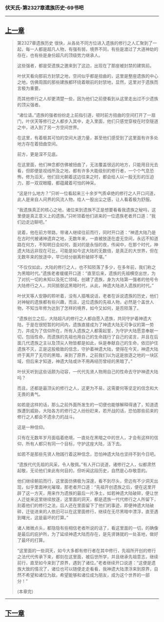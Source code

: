 ### 伏天氏-第2327章遗族历史-69书吧

--------
[上一章](./f708c60411a50137f97d219c188cd1e1.md)
--------


>
>
>
>第2327章遗族历史
>很快，从各处不同方位进入遗族的修行之人汇聚到了一起，每一人都是超凡人物，有强有弱，境界不同，有些是渡过了大道神劫的存在，也有些是身份超凡的顶级势力继承人。
>
>这些强者，都是受遗族之邀来到了这边，出现在了那座被封禁的建筑前。
>
>叶伏天看向那前方封禁之地，空间似乎都是扭曲的，这里是整座遗族的中心之地，仿佛周围的那些建族都环绕着眼前的封禁地，显然，这里对于遗族而言极为重要。
>
>而其他修行之人却更清楚一些，因为他们之前便看到从这里走出过不少遗族的顶尖强者。
>
>“诸位请。”遗族的强者纷纷走上前指引道，顿时前方扭曲的空间打开了一扇门，叶伏天等修行之人都步入其中，走入里面，他们只感觉穿梭在时空隧道之中，进入到了另一方空间世界。
>
>在这里，有着极其可怕的空间大道力量，甚至他们感受到了这里面有许多处地方存在着扭曲空间。
>
>前方，更是深不见底。
>
>在这里面，他们神念都仿佛被扭曲了，无法覆盖很远的地方，只能用目光去看，但即便是视线所及之地，都有许多大能级别的修行者，一个个气息恐怖，修为滔天，他们目光朝着这边往来之时，都会给人以一股无形的压迫力，那一双双眼瞳，都蕴藏着可怕的神采。
>
>“这是什么地方？”只听一位看起来三十余岁气质卓绝的修行之人开口问道，此人是来自人间界的风流人物，给人一股出尘之感，让人看着极为舒服。
>
>“我遗族真正的核心之地，诸位来到遗族不正是想要看看我遗族之秘吗，这里便是真正意义上的遗族。”只听领着他们进来的一位遗族老者开口道：“我们边走边聊吧。”
>
>说着，他在前方带路，带诸人继续往前而行，同时开口道：“神遗大陆乃是在古时代被诸神遗弃之地，无数年来，一直被放逐在虚无空间，永远不知道路在何方，不知明日会如何，面对的是永恒的夜，传闻中，在那个时代，神遗大陆远非现在可比，可能是如今这大陆的无数倍，是真正的大世界，但在无数年来的放逐中，早已经分崩离析破碎不堪。”
>
>“不仅仅如此，大陆的修行之人，也不知陨落了多少，在多年前，我们称之为黑暗时代。”遗族老者缓缓开口道：“直至后来，遗族的先祖横空出世，为了对抗一切的未知以及死亡领域，创建了遗族，身为大陆第一强者的他号令大陆修行之人，共同抵御这黑暗时代，从此，神遗大陆进入遗族的时代。”
>
>叶伏天等人安静的聆听着，没有人插嘴说话，老者在诉说遗族的历史，他们对神秘的遗族都有些兴趣，而且，这位遗族的先祖人物，必然是个盖世人物，不知当年修为达到了怎样的境界，如今又如何，是否陨落了。
>
>“遗族创立之后，大陆超凡的修行之人都自愿入遗族，共同守护着神遗大陆，于是在很短暂的时间内，遗族直接成为了神遗大陆无可争议的第一势力，并成为了信仰所在，所有入遗族之人都需起誓，为守护大陆愿意奉献一切，包括性命，而遗族的先祖也用自己的生命践行了自己的诺言，并且在后面几代遗族之主以及顶尖人物皆都是如此，纵是奉献自己的生命，依旧护住遗族不灭，正是这股极致的信念，守护着神遗大陆，使得在今天，神遗大陆终于离开了无尽的黑暗，来到了原界，之前我们以为这是放逐之地的一块区域，但后来才知道，神遗大陆或许不用再经历曾经的黑暗了。”
>
>叶伏天听到这些话颇为动容，一代代先贤人物用自己的性命去守护神遗大陆吗？
>
>而且，还都是最顶尖的修行之人，这更为不易，这需要何等坚定的信念和大无畏的勇气。
>
>如若是这样的话，那么之前外面所发生的一切便也能够解释得通了，知道遗族遭到威胁，大陆各方的修行之人纷纷赶来，若开战的话，恐怕那些前来的修行之人都会不遗余力的战斗。
>
>这是一种信仰。
>
>只有在无数年岁月面临着绝境，一直处在黑暗之中的世人，才会有这样的信仰，所有人都只有同一个目标，守护这座大陆，活下去。
>
>如若不是那些先贤人物践行着这种信念，恐怕神遗大陆也坚持不到今日吧。
>
>“遗族代代先祖的风采，令人敬佩。”有人开口说道，诸修行之人，似都肃然起敬，无论他们来此有何目的，但听闻这段历史，自然是心存敬意的。
>
>他们继续朝前而行，这里面仿佛极为深邃，看不到尽头，旁边有不少洞天出现，似乎里面神光璀璨，那老者开口道：“先祖开创遗族之后，便在这里开辟了这一方天，用来作为遗族的最后一片净土，如若神遗大陆破碎，便让世人迁徙来这里继续放逐，这里面的洞天，都是遗族一代代修行之人所留下，刻着他们的修行之法，后人还在里面留下了他们的事迹，即便神遗大陆破碎，迁徙进来的人依旧可以在这里面修行，继续在无尽黑暗中漂浮，直至遇到曙光，这是最坏的打算。”
>
>诸人微微点头，都隐隐有些相信老者所说的话了，看这里面的一切，的确像是最后的庇护所，为了延续神遗大陆而存在，是先贤铸就的一处圣地，做好了最坏的打算。
>
>“这里面的一些洞天，如今大多都有修行者在其中修行，先祖所开创的修行之法代代传承下来，都刻在这里面，被后世所学，并且继承先祖意志，继续前行，直至如今来到了原界，遇到了诸位。”老者继续开口说道：“这便是遗族大致的情况了，诸位也可以随便走走看看，我神遗大陆漂浮来到原界，自然不希望和诸位为敌，希望能够和诸位成为朋友，成为这个世界的一部分！”
>
>(本章完)
>
>

--------
[下一章](./efb4c8f442b6cb1fd4905a93b46025de.md)
--------
